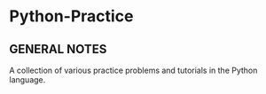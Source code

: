 Python-Practice
===============

GENERAL NOTES
---------------
A collection of various practice problems and tutorials in the Python language.

